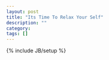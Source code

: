 ```yaml
---
layout: post
title: "Its Time To Relax Your Self"
description: ""
category: 
tags: []
---
```

{% include JB/setup %}

